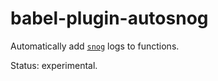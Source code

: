 # babel-plugin-autosnog

Automatically add [`snog`](https://github.com/joshwnj/snog) logs to functions.

Status: experimental.
